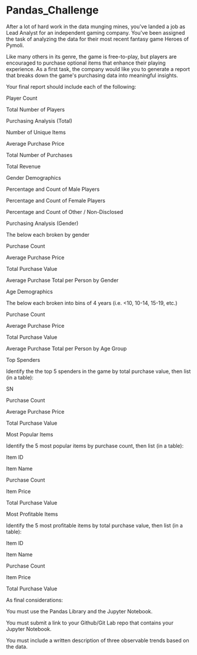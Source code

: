 # Pandas_Challenge


After a lot of hard work in the data munging mines, you've landed a job as Lead Analyst for an independent gaming company. You've been assigned the task of analyzing the data for their most recent fantasy game Heroes of Pymoli.

Like many others in its genre, the game is free-to-play, but players are encouraged to purchase optional items that enhance their playing experience. As a first task, the company would like you to generate a report that breaks down the game's purchasing data into meaningful insights.


Your final report should include each of the following:


Player Count

Total Number of Players


Purchasing Analysis (Total)

Number of Unique Items

Average Purchase Price

Total Number of Purchases

Total Revenue


Gender Demographics

Percentage and Count of Male Players

Percentage and Count of Female Players

Percentage and Count of Other / Non-Disclosed


Purchasing Analysis (Gender)

The below each broken by gender

  Purchase Count
  
  Average Purchase Price
  
  Total Purchase Value
  
  Average Purchase Total per Person by Gender
  
  
Age Demographics

The below each broken into bins of 4 years (i.e. <10, 10-14, 15-19, etc.)

  Purchase Count
  
  Average Purchase Price
  
  Total Purchase Value
  
  Average Purchase Total per Person by Age Group


Top Spenders

Identify the the top 5 spenders in the game by total purchase value, then list (in a table):

  SN
  
  Purchase Count
  
  Average Purchase Price
  
  Total Purchase Value


Most Popular Items


Identify the 5 most popular items by purchase count, then list (in a table):

  Item ID
  
  Item Name
  
  Purchase Count
  
  Item Price
  
  Total Purchase Value
  
  
Most Profitable Items

Identify the 5 most profitable items by total purchase value, then list (in a table):

  Item ID
  
  Item Name
  
  Purchase Count
  
  Item Price
  
  Total Purchase Value
  
  
As final considerations:

You must use the Pandas Library and the Jupyter Notebook.

You must submit a link to your Github/Git Lab repo that contains your Jupyter Notebook.

You must include a written description of three observable trends based on the data.
